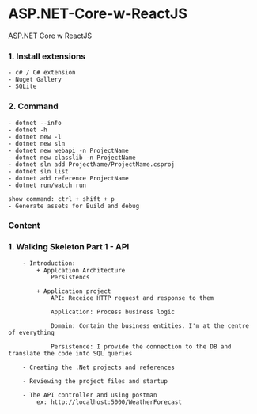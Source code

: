 # ASP.NET-Core-w-ReactJS
ASP.NET Core w ReactJS


### 1. Install extensions
    - c# / C# extension
    - Nuget Gallery
    - SQLite

### 2. Command 
    - dotnet --info
    - dotnet -h
    - dotnet new -l
    - dotnet new sln
    - dotnet new webapi -n ProjectName
    - dotnet new classlib -n ProjectName
    - dotnet sln add ProjectName/ProjectName.csproj
    - dotnet sln list
    - dotnet add reference ProjectName
    - dotnet run/watch run

    show command: ctrl + shift + p
    - Generate assets for Build and debug

### Content
### 1. Walking Skeleton Part 1 - API
        - Introduction:
            + Applcation Architecture
                Persistencs        

            + Application project
                API: Receice HTTP request and response to them

                Application: Process business logic

                Domain: Contain the business entities. I'm at the centre of everything

                Persistence: I provide the connection to the DB and translate the code into SQL queries

        - Creating the .Net projects and references

        - Reviewing the project files and startup

        - The API controller and using postman
            ex: http://localhost:5000/WeatherForecast
